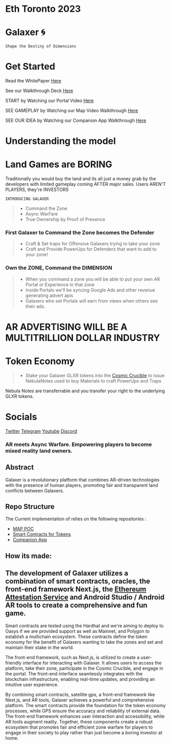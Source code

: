 # Eth Toronto 2023

# Galaxer 🌀 

`Shape the Destiny of Dimensions`

# Get Started

Read the WhitePaper [Here](https://nftstorage.link/ipfs/)

See our Walkthrough Deck [Here](https://nftstorage.link/ipfs/)

START by Watching our Portal Video [Here](https://youtu.be/P5Nfc1GK4D4)

SEE GAMEPLAY by Watching our Map Video Walkthrough [Here](https://youtu.be/DGpTj-6RvG8)

SEE OUR IDEA by Watching our Companion App Walkthrough [Here](https://youtube.com/shorts/Ue5ZP5VcJ7I?feature=share)


# Understanding the model 

# Land Games are BORING
Traditionally you would buy the land and its all just a money grab by the developers with limited gameplay coming AFTER major sales. 
Users AREN'T PLAYERS, they're INVESTORS

`INTRODUCING GALAXER`
> - Command the Zone
> - Async WarFare
> - True Ownership by Proof of Presence 

### First Galaxer to Command the Zone becomes the Defender 
> - Craft & Set traps for Offensive Galaxers trying to take your zone
> - Craft and Provide PowerUps for Defenders that want to add to your zone!

### Own the ZONE, Command the DIMENSION
> - When you command a zone you will be able to put your own AR Portal or Experience in that zone
> - Inside Portals we'll be syncing Google Ads and other revenue generating advert apis
> - Galaxers who set Portals will earn from views when others see their ads. 

# AR ADVERTISING WILL BE A MULTITRILLION DOLLAR INDUSTRY

# Token Economy 
> - Stake your Galaxer GLXR tokens into the [Cosmic Crucible](https://github.com/GalaxerGames/claim/blob/tests/contracts/CosmicCrucible.sol) to issue NebulaNotes used to buy Materials to craft PowerUps and Traps

Nebula Notes are transferrable and you transfer your right to the underlying GLXR tokens. 


# Socials 
   [Twitter](https://twitter.com/galaxer_glxr)
   [Telegram](https://t.me/galaxer_glxr)
   [Youtube](https://www.youtube.com/galaxer-glxr)
   [Discord](https://discord.gg/rYWQgAtU)
    
### AR meets Async Warfare. Empowering players to become mixed reality land owners.  
 
## Abstract
Galaxer is a revolutionary platform that combines AR-driven technologies with the presence of human players, promoting fair and transparent land conflicts between Galaxers. 

## Repo Structure
The Current implementation of <Galaxer> relies on the following repositories : 
- [MAP POC](https://github.com/GalaxerGames/galaxer-hub)
- [Smart Contracts for Tokens](https://github.com/GalaxerGames/claim/tree/tests/contracts)
- [Companion App](https://github.com/GalaxerGames/mobile)
    

## How its made: 

## The development of Galaxer utilizes a combination of smart contracts, oracles, the front-end framework Next.js, the [Ethereum Attestation Service](https://attest.sh) and Android Studio / Android AR tools to create a comprehensive and fun game.

Smart contracts are tested using the Hardhat and we're aiming to deploy to Oasys if we are provided support as well as Mainnet, and Polygon to establish a multichain ecosystem. These contracts define the token economy for the benefit of Galaxers wanting to take the zones and set and maintain their stake in the world.

The front-end framework, such as Next.js, is utilized to create a user-friendly interface for interacting with Galaxer. It allows users to access the platform, take their zone, participate in the Cosmic Crucible, and engage in the portal. The front-end interface seamlessly integrates with the blockchain infrastructure, enabling real-time updates, and providing an intuitive user experience.


By combining smart contracts, satellite gps, a front-end framework like Next.js, and AR tools, Galaxer achieves a powerful and comprehensive platform. The smart contracts provide the foundation for the token economy processes, while GPS ensure the accuracy and reliability of external data. The front-end framework enhances user interaction and accessibility, while AR tools augment reality. Together, these components create a robust ecosystem that promotes fair and efficient zone warfare for players to engage in their society to play rather than just become a boring investor at home. 
